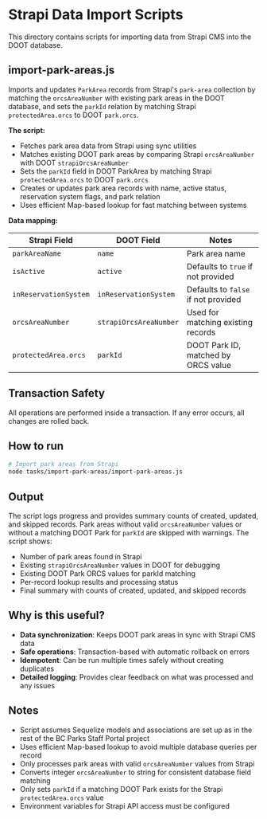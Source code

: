 # Strapi Data Import Scripts

This directory contains scripts for importing data from Strapi CMS into the DOOT database.

## import-park-areas.js

Imports and updates `ParkArea` records from Strapi's `park-area` collection by matching the `orcsAreaNumber` with existing park areas in the DOOT database, and sets the `parkId` relation by matching Strapi `protectedArea.orcs` to DOOT `park.orcs`.

**The script:**

- Fetches park area data from Strapi using sync utilities
- Matches existing DOOT park areas by comparing Strapi `orcsAreaNumber` with DOOT `strapiOrcsAreaNumber`
- Sets the `parkId` field in DOOT ParkArea by matching Strapi `protectedArea.orcs` to DOOT `park.orcs`
- Creates or updates park area records with name, active status, reservation system flags, and park relation
- Uses efficient Map-based lookup for fast matching between systems

**Data mapping:**

| Strapi Field          | DOOT Field             | Notes                               |
| --------------------- | ---------------------- | ----------------------------------- |
| `parkAreaName`        | `name`                 | Park area name                      |
| `isActive`            | `active`               | Defaults to `true` if not provided  |
| `inReservationSystem` | `inReservationSystem`  | Defaults to `false` if not provided |
| `orcsAreaNumber`      | `strapiOrcsAreaNumber` | Used for matching existing records  |
| `protectedArea.orcs`  | `parkId`               | DOOT Park ID, matched by ORCS value |

## Transaction Safety

All operations are performed inside a transaction. If any error occurs, all changes are rolled back.

## How to run

```sh
# Import park areas from Strapi
node tasks/import-park-areas/import-park-areas.js
```

## Output

The script logs progress and provides summary counts of created, updated, and skipped records. Park areas without valid `orcsAreaNumber` values or without a matching DOOT Park for `parkId` are skipped with warnings. The script shows:

- Number of park areas found in Strapi
- Existing `strapiOrcsAreaNumber` values in DOOT for debugging
- Existing DOOT Park ORCS values for parkId matching
- Per-record lookup results and processing status
- Final summary with counts of created, updated, and skipped records

## Why is this useful?

- **Data synchronization**: Keeps DOOT park areas in sync with Strapi CMS data
- **Safe operations**: Transaction-based with automatic rollback on errors
- **Idempotent**: Can be run multiple times safely without creating duplicates
- **Detailed logging**: Provides clear feedback on what was processed and any issues

## Notes

- Script assumes Sequelize models and associations are set up as in the rest of the BC Parks Staff Portal project
- Uses efficient Map-based lookup to avoid multiple database queries per record
- Only processes park areas with valid `orcsAreaNumber` values from Strapi
- Converts integer `orcsAreaNumber` to string for consistent database field matching
- Only sets `parkId` if a matching DOOT Park exists for the Strapi `protectedArea.orcs` value
- Environment variables for Strapi API access must be configured
